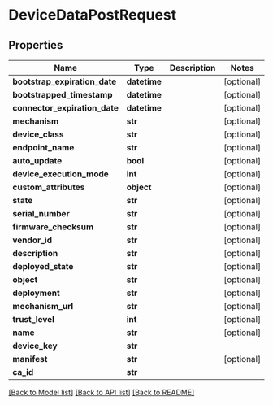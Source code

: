 # DeviceDataPostRequest

## Properties
Name | Type | Description | Notes
------------ | ------------- | ------------- | -------------
**bootstrap_expiration_date** | **datetime** |  | [optional] 
**bootstrapped_timestamp** | **datetime** |  | [optional] 
**connector_expiration_date** | **datetime** |  | [optional] 
**mechanism** | **str** |  | [optional] 
**device_class** | **str** |  | [optional] 
**endpoint_name** | **str** |  | [optional] 
**auto_update** | **bool** |  | [optional] 
**device_execution_mode** | **int** |  | [optional] 
**custom_attributes** | **object** |  | [optional] 
**state** | **str** |  | [optional] 
**serial_number** | **str** |  | [optional] 
**firmware_checksum** | **str** |  | [optional] 
**vendor_id** | **str** |  | [optional] 
**description** | **str** |  | [optional] 
**deployed_state** | **str** |  | [optional] 
**object** | **str** |  | [optional] 
**deployment** | **str** |  | [optional] 
**mechanism_url** | **str** |  | [optional] 
**trust_level** | **int** |  | [optional] 
**name** | **str** |  | [optional] 
**device_key** | **str** |  | 
**manifest** | **str** |  | [optional] 
**ca_id** | **str** |  | 

[[Back to Model list]](../README.md#documentation-for-models) [[Back to API list]](../README.md#documentation-for-api-endpoints) [[Back to README]](../README.md)


